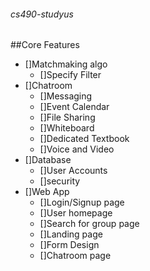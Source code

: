 ###### cs490-studyus
##Core Features
- []Matchmaking algo
  - []Specify Filter
- []Chatroom
  - []Messaging
  - []Event Calendar
  - []File Sharing
  - []Whiteboard
  - []Dedicated Textbook
  - []Voice and Video
- []Database
  - []User Accounts
  - []security
- []Web App
  - []Login/Signup page
  - []User homepage
  - []Search for group page
  - []Landing page
  - []Form Design
  - []Chatroom page
